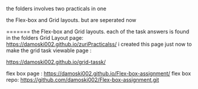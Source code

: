 the folders involves two practicals in one

 the Flex-box and Grid layouts. but are seperated now
 
=======
 the Flex-box and Grid layouts.
 each of the task answers is found in the folders
Grid Layout  page: https://damoski002.github.io/zuriPracticalss/
i created this page just now to make the grid task viewable page :  

https://damoski002.github.io/grid-tassk/

flex box page :  https://damoski002.github.io/Flex-box-assignment/
flex box repo:  https://github.com/damoski002/Flex-box-assignment.git
